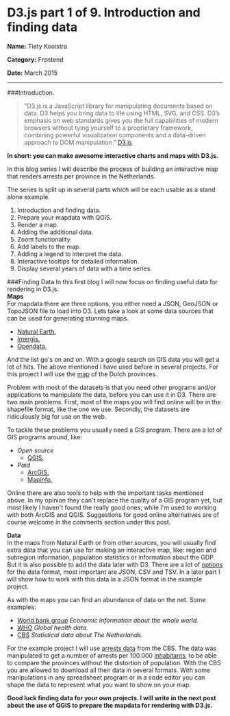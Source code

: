 # D3.js part 1 of 9. Introduction and finding data
**Name:** Tiety Kooistra

**Category:** Frontend

**Date:** March 2015

----------------------------------------------------------------------
###Introduction.
>"D3.js is a JavaScript library for manipulating documents based on data. D3 helps you bring data to life using HTML, SVG, and CSS. D3’s emphasis on web standards gives you the full capabilities of modern browsers without tying yourself to a proprietary framework, combining powerful visualization components and a data-driven approach to DOM manipulation." [D3.js](http://d3js.org/)

**In short: you can make awesome interactive charts and maps with D3.js.**  

In this blog series I will describe the process of building an interactive map that renders arrests per province in the Netherlands.  

The series is split up in several parts which will be each usable as a stand alone example.  
1. Introduction and finding data.  
2. Prepare your mapdata with QGIS.  
3. Render a map.  
4. Adding the additional data.  
5. Zoom functionality.  
6. Add labels to the map.  
7. Adding a legend to interpret the data.  
8. Interactive tooltips for detailed information.  
9. Display several years of data with a time series.  

###Finding Data
In this first blog I will now focus on finding useful data for rendering in D3.js.  
**Maps**  
For mapdata there are three options, you either need a JSON, GeoJSON or TopoJSON file to load into D3. Lets take a look at some data sources that can be used for generating stunning maps.  
- [Natural Earth.](http://www.naturalearthdata.com)  
- [Imergis.](http://www.imergis.nl/asp/44.asp)  
- [Opendata.](http://opendata.arcgis.com/)  

And the list go's on and on. With a google search on GIS data you will get a lot of hits. The above mentioned I have used before in several projects. For this project I will use the [map](http://opendata.arcgis.com/datasets/975552a98c8241b39d531b0a0b98a78f_0) of the Dutch provinces.

Problem with most of the datasets is that you need other programs and/or applications to manipulate the data, before you can use it in D3. There are two main problems. First, most of the maps you will find online will be in the shapefile format, like the one we use. Secondly, the datasets are ridiculously big for use on the web.

To tackle these problems you usually need a GIS program. There are a lot of GIS programs around, like:  
- *Open source*  
  - [QGIS.](http://www2.qgis.org/)  
- *Paid*  
  - [ArcGIS.](http://www.arcgis.com/features/)  
  - [Mapinfo.](http://www.mapinfo.com/)  

Online there are also tools to help with the important tasks mentioned above. In my opinion they can't replace the quality of a GIS program yet, but most likely I haven't found the really good ones, while I'm used to working with both ArcGIS and QGIS. Suggestions for good online alternatives are of course welcome in the comments section under this post.

**Data**  
In the maps from Natural Earth or from other sources, you will usually find extra data that you can use for making an interactive map, like: region and subregion information, population statistics or information about the GDP. But it is also possible to add the data later with D3. There are a lot of [options](https://github.com/mbostock/d3/wiki/Requests) for the data format, most important are JSON, CSV and TSV. In a later part I will show how to work with this data in a JSON format in the example project.

As with the maps you can find an abundance of data on the net. Some examples:
- [World bank group](http://data.worldbank.org/) *Economic information about the whole world.*
- [WHO](http://www.who.int/gho/en/) *Global health data.*
- [CBS](http://www.cbs.nl) *Statistical data about The Netherlands.*

For the example project I will use [arrests data](http://statline.cbs.nl/Statweb/publication/?DM=SLNL&PA=81960ned&D1=14&D2=0&D3=6-17&D4=a&HDR=T,G3&STB=G1,G2&VW=T) from the CBS. The data was manipulated to get a number of arrests per 100.000 [inhabitants](http://statline.cbs.nl/Statweb/publication/?DM=SLNL&PA=03759ned&D1=0,17&D2=129-132&D3=5-16&D4=11-25&HDR=T,G1&STB=G3,G2&VW=T), to be able to compare the provinces without the distortion of population. With the CBS you are allowed to download all their data in several formats. With some manipulations in any spreadsheet program or in a code editor you can shape the data to represent what you want to show on your map.

**Good luck finding data for your own projects. I will write in the next post about the use of QGIS to prepare the mapdata for rendering with D3.js.**
